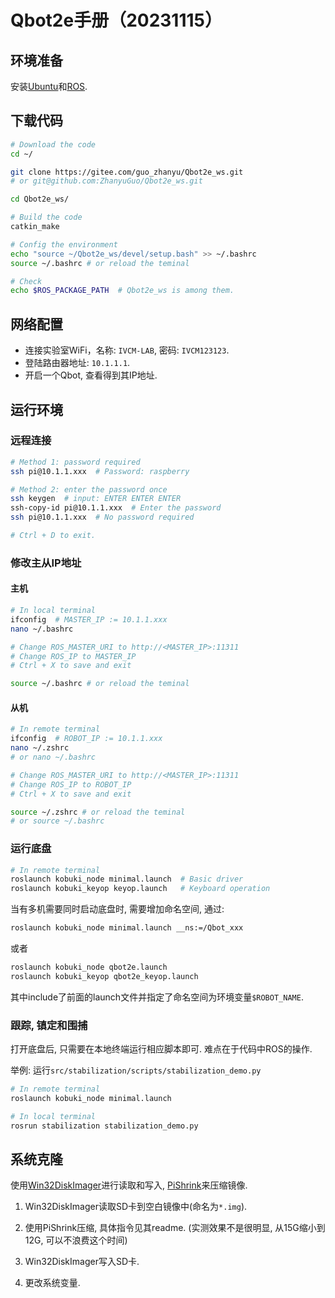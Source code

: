 # Qbot2e手册（20231115）
## 环境准备
安装[Ubuntu](https://blog.csdn.net/FRIGIDWINTER/article/details/122888036)和[ROS](http://wiki.ros.org/cn/ROS/Installation).

## 下载代码
```bash
# Download the code
cd ~/

git clone https://gitee.com/guo_zhanyu/Qbot2e_ws.git
# or git@github.com:ZhanyuGuo/Qbot2e_ws.git

cd Qbot2e_ws/

# Build the code
catkin_make

# Config the environment
echo "source ~/Qbot2e_ws/devel/setup.bash" >> ~/.bashrc
source ~/.bashrc # or reload the teminal

# Check
echo $ROS_PACKAGE_PATH  # Qbot2e_ws is among them.
```

## 网络配置
- 连接实验室WiFi，名称: `IVCM-LAB`, 密码: `IVCM123123`.
- 登陆路由器地址: `10.1.1.1`.
- 开启一个Qbot, 查看得到其IP地址.

## 运行环境
### 远程连接
```bash
# Method 1: password required
ssh pi@10.1.1.xxx  # Password: raspberry

# Method 2: enter the password once
ssh keygen  # input: ENTER ENTER ENTER
ssh-copy-id pi@10.1.1.xxx  # Enter the password
ssh pi@10.1.1.xxx  # No password required

# Ctrl + D to exit.
```

### 修改主从IP地址
#### 主机
```bash
# In local terminal
ifconfig  # MASTER_IP := 10.1.1.xxx
nano ~/.bashrc

# Change ROS_MASTER_URI to http://<MASTER_IP>:11311
# Change ROS_IP to MASTER_IP
# Ctrl + X to save and exit

source ~/.bashrc # or reload the teminal
```

#### 从机
```bash
# In remote terminal
ifconfig  # ROBOT_IP := 10.1.1.xxx
nano ~/.zshrc
# or nano ~/.bashrc

# Change ROS_MASTER_URI to http://<MASTER_IP>:11311
# Change ROS_IP to ROBOT_IP
# Ctrl + X to save and exit

source ~/.zshrc # or reload the teminal
# or source ~/.bashrc
```

### 运行底盘
```bash
# In remote terminal
roslaunch kobuki_node minimal.launch  # Basic driver
roslaunch kobuki_keyop keyop.launch   # Keyboard operation
```

当有多机需要同时启动底盘时, 需要增加命名空间, 通过:
```bash
roslaunch kobuki_node minimal.launch __ns:=/Qbot_xxx
```
或者
```bash
roslaunch kobuki_node qbot2e.launch
roslaunch kobuki_keyop qbot2e_keyop.launch
```
其中include了前面的launch文件并指定了命名空间为环境变量`$ROBOT_NAME`.

### 跟踪, 镇定和围捕
打开底盘后, 只需要在本地终端运行相应脚本即可. 难点在于代码中ROS的操作.

举例: 运行`src/stabilization/scripts/stabilization_demo.py`

```bash
# In remote terminal
roslaunch kobuki_node minimal.launch

# In local terminal
rosrun stabilization stabilization_demo.py
```

## 系统克隆
使用[Win32DiskImager](https://sourceforge.net/projects/win32diskimager/)进行读取和写入, [PiShrink](https://github.com/Drewsif/PiShrink)来压缩镜像.

1. Win32DiskImager读取SD卡到空白镜像中(命名为`*.img`).

2. 使用PiShrink压缩, 具体指令见其readme. (实测效果不是很明显, 从15G缩小到12G, 可以不浪费这个时间)

3. Win32DiskImager写入SD卡.
   
4. 更改系统变量.
